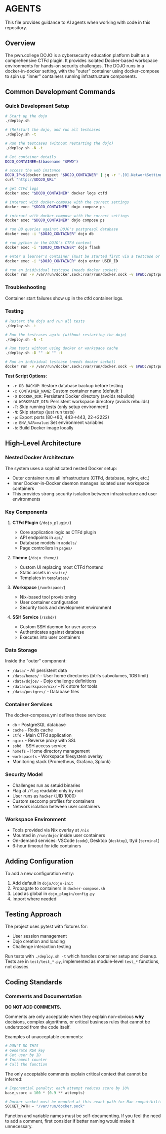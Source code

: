 # AGENTS

This file provides guidance to AI agents when working with code in this repository.

## Overview

The pwn.college DOJO is a cybersecurity education platform built as a comprehensive CTFd plugin.
It provides isolated Docker-based workspace environments for hands-on security challenges.
The DOJO runs in a docker-in-docker setting, with the "outer" container using docker-compose to spin up "inner" containers running infrastructure components.

## Common Development Commands

### Quick Development Setup

```bash
# Start up the dojo
./deploy.sh

# (Re)start the dojo, and run all testcases
./deploy.sh -t

# Run the testcases (without restarting the dojo)
./deploy.sh -N -t

# Get container details
DOJO_CONTAINER=$(basename "$PWD")

# access the web instance
DOJO_IP=$(docker inspect "$DOJO_CONTAINER" | jq -r '.[0].NetworkSettings.Networks.bridge.IPAddress')
curl "http://$DOJO_URL"

# get CTFd logs
docker exec "$DOJO_CONTAINER" docker logs ctfd

# interact with docker-compose with the correct settings
docker exec "$DOJO_CONTAINER" dojo compose ps

# interact with docker-compose with the correct settings
docker exec "$DOJO_CONTAINER" dojo compose ps

# run DB queries against DOJO's postgresql database
docker exec -i "$DOJO_CONTAINER" dojo db

# run python in the DOJO's CTFd context
docker exec -i "$DOJO_CONTAINER" dojo flask

# enter a learner's container (must be started first via a testcase or the web interface)
docker exec -i "$DOJO_CONTAINER" dojo enter USER_ID

# run an inidividual testcase (needs docker socket)
docker run -v /var/run/docker.sock:/var/run/docker.sock -v $PWD:/opt/pwn.college -e "DOJO_CONTAINER=dojo" dojo-test pytest -v /opt/pwn.college/test/test_dojos.py::test_create_dojo
```

### Troubleshooting

Container start failures show up in the ctfd container logs.

### Testing

```bash
# Restart the dojo and run all tests
./deploy.sh -t

# Run the testcases again (without restarting the dojo)
./deploy.sh -N -t

# Run tests without using docker or workspace cache
./deploy.sh -D "" -W "" -t

# Run an individual testcase (needs docker socket)
docker run -v /var/run/docker.sock:/var/run/docker.sock -v $PWD:/opt/pwn.college -e "DOJO_CONTAINER=dojo" dojo-test pytest -v /opt/pwn.college/test/test_dojos.py::test_create_dojo
```

**Test Script Options:**
- `-r DB_BACKUP`: Restore database backup before testing
- `-c CONTAINER_NAME`: Custom container name (default: <dirname>)
- `-D DOCKER_DIR`: Persistent Docker directory (avoids rebuilds)
- `-W WORKSPACE_DIR`: Persistent workspace directory (avoids rebuilds)
- `-T`: Skip running tests (only setup environment)
- `-N`: Skip startup (just run tests)
- `-p`: Export ports (80->80, 443->443, 22->2222)
- `-e ENV_VAR=value`: Set environment variables
- `-b`: Build Docker image locally


## High-Level Architecture

### Nested Docker Architecture
The system uses a sophisticated nested Docker setup:
- Outer container runs all infrastructure (CTFd, database, nginx, etc.)
- Inner Docker-in-Docker daemon manages isolated user workspace containers
- This provides strong security isolation between infrastructure and user environments

### Key Components

1. **CTFd Plugin** (`/dojo_plugin/`)
   - Core application logic as CTFd plugin
   - API endpoints in `api/`
   - Database models in `models/`
   - Page controllers in `pages/`

2. **Theme** (`/dojo_theme/`)
   - Custom UI replacing most CTFd frontend
   - Static assets in `static/`
   - Templates in `templates/`

3. **Workspace** (`/workspace/`)
   - Nix-based tool provisioning
   - User container configuration
   - Security tools and development environment

4. **SSH Service** (`/sshd/`)
   - Custom SSH daemon for user access
   - Authenticates against database
   - Executes into user containers

### Data Storage

Inside the "outer" component:

- `/data/` - All persistent data
- `/data/homes/` - User home directories (btrfs subvolumes, 1GB limit)
- `/data/dojos/` - Dojo challenge definitions
- `/data/workspace/nix/` - Nix store for tools
- `/data/postgres/` - Database files

### Container Services
The docker-compose.yml defines these services:
- `db` - PostgreSQL database
- `cache` - Redis cache
- `ctfd` - Main CTFd application
- `nginx` - Reverse proxy with SSL
- `sshd` - SSH access service
- `homefs` - Home directory management
- `workspacefs` - Workspace filesystem overlay
- Monitoring stack (Prometheus, Grafana, Splunk)

### Security Model
- Challenges run as setuid binaries
- Flag at `/flag` readable only by root
- User runs as `hacker` (UID 1000)
- Custom seccomp profiles for containers
- Network isolation between user containers

### Workspace Environment
- Tools provided via Nix overlay at `/nix`
- Mounted in `/run/dojo/` inside user containers
- On-demand services: VSCode (`code`), Desktop (`desktop`), ttyd (`terminal`)
- 6-hour timeout for idle containers

## Adding Configuration

To add a new configuration entry:
1. Add default in `dojo/dojo-init`
2. Propagate to containers in `docker-compose.sh`
3. Load as global in `dojo_plugin/config.py`
4. Import where needed

## Testing Approach

The project uses pytest with fixtures for:
- User session management
- Dojo creation and loading
- Challenge interaction testing

Run tests with `./deploy.sh -t` which handles container setup and cleanup.
Tests are in `test/test_*.py`, implemented as module-level `test_*` functions, not classes.

## Coding Standards

### Comments and Documentation

**DO NOT ADD COMMENTS.**

Comments are only acceptable when they explain non-obvious **why** decisions, complex algorithms, or critical business rules that cannot be understood from the code itself.

Examples of unacceptable comments:
```python
# DON'T DO THIS
# Generate RSA key
# Get user by ID
# Increment counter
# Call the function
```

The only acceptable comments explain critical context that cannot be inferred:
```python
# Exponential penalty: each attempt reduces score by 10%
base_score = 100 * (0.9 ** attempts)

# Docker socket must be mounted at this exact path for Mac compatibility
SOCKET_PATH = "/var/run/docker.sock"
```

Function and variable names must be self-documenting. If you feel the need to add a comment, first consider if better naming would make it unnecessary.
